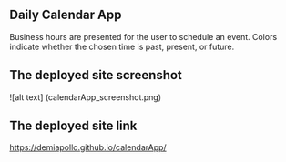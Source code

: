 ## Daily Calendar App

Business hours are presented for the user to schedule an event. Colors indicate whether the chosen time is past, present, or future.

## The deployed site screenshot

![alt text] (calendarApp_screenshot.png)

## The deployed site link

https://demiapollo.github.io/calendarApp/
